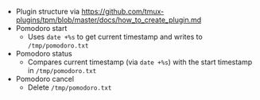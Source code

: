 - Plugin structure via https://github.com/tmux-plugins/tpm/blob/master/docs/how_to_create_plugin.md
- Pomodoro start
    - Uses `date +%s` to get current timestamp and writes to `/tmp/pomodoro.txt`
- Pomodoro status
    - Compares current timestamp (via `date +%s`) with the start timestamp in `/tmp/pomodoro.txt`
- Pomodoro cancel
    - Delete `/tmp/pomodoro.txt`
